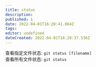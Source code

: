 ```yaml
---
title: status
description: 
published: 1
date: 2022-04-01T16:20:41.064Z
tags: 
editor: undefined
dateCreated: 2022-04-01T16:20:37.536Z
---
```


查看指定文件状态: `git status [filename]`           
查看所有文件状态: `git status`